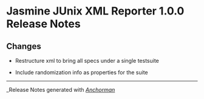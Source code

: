 # Jasmine JUnix XML Reporter 1.0.0 Release Notes

## Changes

* Restructure xml to bring all specs under a single testsuite

* Include randomization info as properties for the suite


------

_Release Notes generated with _[Anchorman](http://github.com/infews/anchorman)_
